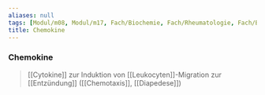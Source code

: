 ```yaml
---
aliases: null
tags: [Modul/m08, Modul/m17, Fach/Biochemie, Fach/Rheumatologie, Fach/Biochemie/Molekül]
title: Chemokine
---
```

### Chemokine
> [[Cytokine]] zur Induktion von [[Leukocyten]]-Migration zur [[Entzündung]] ([[Chemotaxis]], [[Diapedese]]) 